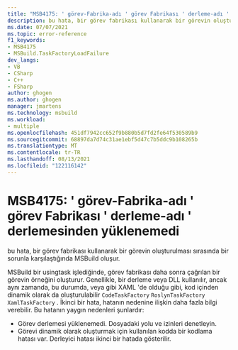 ```yaml
---
title: "MSB4175: ' görev-Fabrika-adı ' görev Fabrikası ' derleme-adı ' derlemesinden yüklenemedi."
description: bu hata, bir görev fabrikası kullanarak bir görevin oluşturulması sırasında bir sorunla karşılaştığında MSBuild oluşur.
ms.date: 07/07/2021
ms.topic: error-reference
f1_keywords:
- MSB4175
- MSBuild.TaskFactoryLoadFailure
dev_langs:
- VB
- CSharp
- C++
- FSharp
author: ghogen
ms.author: ghogen
manager: jmartens
ms.technology: msbuild
ms.workload:
- multiple
ms.openlocfilehash: 451df7942cc652f9b880b5d7fd2fe64f530589b9
ms.sourcegitcommit: 68897da7d74c31ae1ebf5d47c7b5ddc9b108265b
ms.translationtype: MT
ms.contentlocale: tr-TR
ms.lasthandoff: 08/13/2021
ms.locfileid: "122116142"
---
```

# <a name="msb4175-the-task-factory-task-factory-name-could-not-be-loaded-from-the-assembly-assembly-name"></a>MSB4175: ' görev-Fabrika-adı ' görev Fabrikası ' derleme-adı ' derlemesinden yüklenemedi

bu hata, bir görev fabrikası kullanarak bir görevin oluşturulması sırasında bir sorunla karşılaştığında MSBuild oluşur.

MSBuild bir usingtask işlediğinde, görev fabrikası daha sonra çağrılan bir görevin örneğini oluşturur. Genellikle, bir derleme veya DLL kullanılır, ancak aynı zamanda, bu durumda, veya gibi XAML 'de olduğu gibi, kod içinden dinamik olarak da oluşturulabilir `CodeTaskFactory` `RoslynTaskFactory` `XamlTaskFactory` . İkinci bir hata, hatanın nedenine ilişkin daha fazla bilgi verebilir. Bu hatanın yaygın nedenleri şunlardır:

- Görev derlemesi yüklenemedi. Dosyadaki yolu ve izinleri denetleyin.
- Görevi dinamik olarak oluşturmak için kullanılan kodda bir kodlama hatası var. Derleyici hatası ikinci bir hatada gösterilir.
